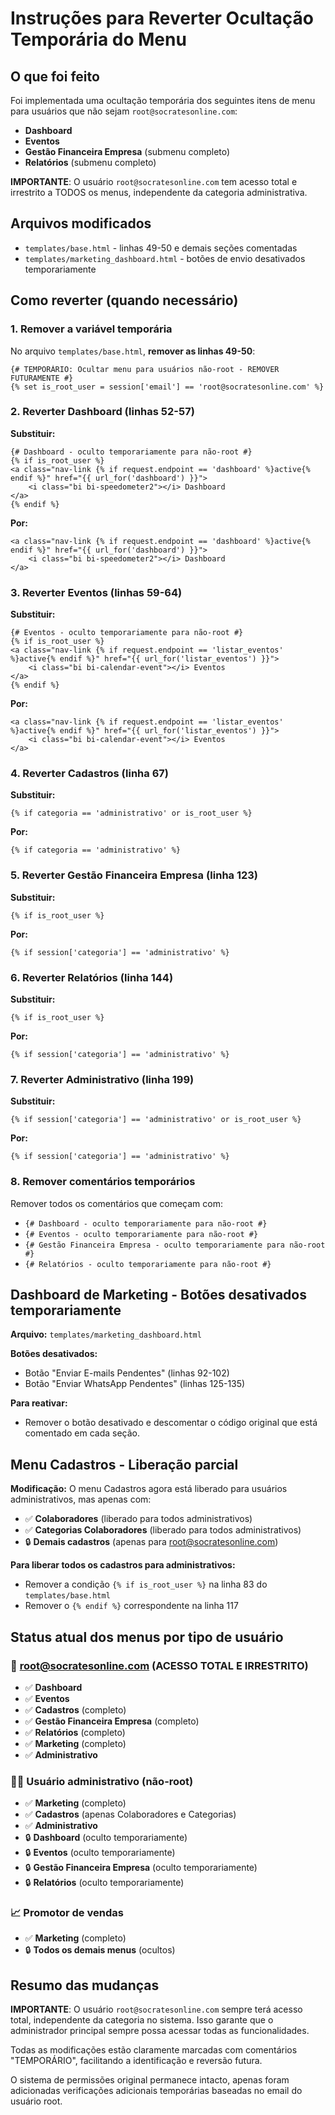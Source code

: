 # Instruções para Reverter Ocultação Temporária do Menu

## O que foi feito

Foi implementada uma ocultação temporária dos seguintes itens de menu para usuários que não sejam `root@socratesonline.com`:

- **Dashboard**
- **Eventos** 
- **Gestão Financeira Empresa** (submenu completo)
- **Relatórios** (submenu completo)

**IMPORTANTE**: O usuário `root@socratesonline.com` tem acesso total e irrestrito a TODOS os menus, independente da categoria administrativa.

## Arquivos modificados

- `templates/base.html` - linhas 49-50 e demais seções comentadas
- `templates/marketing_dashboard.html` - botões de envio desativados temporariamente

## Como reverter (quando necessário)

### 1. Remover a variável temporária

No arquivo `templates/base.html`, **remover as linhas 49-50**:
```jinja2
{# TEMPORÁRIO: Ocultar menu para usuários não-root - REMOVER FUTURAMENTE #}
{% set is_root_user = session['email'] == 'root@socratesonline.com' %}
```

### 2. Reverter Dashboard (linhas 52-57)

**Substituir:**
```jinja2
{# Dashboard - oculto temporariamente para não-root #}
{% if is_root_user %}
<a class="nav-link {% if request.endpoint == 'dashboard' %}active{% endif %}" href="{{ url_for('dashboard') }}">
    <i class="bi bi-speedometer2"></i> Dashboard
</a>
{% endif %}
```

**Por:**
```jinja2
<a class="nav-link {% if request.endpoint == 'dashboard' %}active{% endif %}" href="{{ url_for('dashboard') }}">
    <i class="bi bi-speedometer2"></i> Dashboard
</a>
```

### 3. Reverter Eventos (linhas 59-64)

**Substituir:**
```jinja2
{# Eventos - oculto temporariamente para não-root #}
{% if is_root_user %}
<a class="nav-link {% if request.endpoint == 'listar_eventos' %}active{% endif %}" href="{{ url_for('listar_eventos') }}">
    <i class="bi bi-calendar-event"></i> Eventos
</a>
{% endif %}
```

**Por:**
```jinja2
<a class="nav-link {% if request.endpoint == 'listar_eventos' %}active{% endif %}" href="{{ url_for('listar_eventos') }}">
    <i class="bi bi-calendar-event"></i> Eventos
</a>
```

### 4. Reverter Cadastros (linha 67)

**Substituir:**
```jinja2
{% if categoria == 'administrativo' or is_root_user %}
```

**Por:**
```jinja2
{% if categoria == 'administrativo' %}
```

### 5. Reverter Gestão Financeira Empresa (linha 123)

**Substituir:**
```jinja2
{% if is_root_user %}
```

**Por:**
```jinja2
{% if session['categoria'] == 'administrativo' %}
```

### 6. Reverter Relatórios (linha 144)

**Substituir:**
```jinja2
{% if is_root_user %}
```

**Por:**
```jinja2
{% if session['categoria'] == 'administrativo' %}
```

### 7. Reverter Administrativo (linha 199)

**Substituir:**
```jinja2
{% if session['categoria'] == 'administrativo' or is_root_user %}
```

**Por:**
```jinja2
{% if session['categoria'] == 'administrativo' %}
```

### 8. Remover comentários temporários

Remover todos os comentários que começam com:
- `{# Dashboard - oculto temporariamente para não-root #}`
- `{# Eventos - oculto temporariamente para não-root #}`
- `{# Gestão Financeira Empresa - oculto temporariamente para não-root #}`
- `{# Relatórios - oculto temporariamente para não-root #}`

## Dashboard de Marketing - Botões desativados temporariamente

**Arquivo:** `templates/marketing_dashboard.html`

**Botões desativados:**
- Botão "Enviar E-mails Pendentes" (linhas 92-102)
- Botão "Enviar WhatsApp Pendentes" (linhas 125-135)

**Para reativar:**
- Remover o botão desativado e descomentar o código original que está comentado em cada seção.

## Menu Cadastros - Liberação parcial

**Modificação:** O menu Cadastros agora está liberado para usuários administrativos, mas apenas com:
- ✅ **Colaboradores** (liberado para todos administrativos)
- ✅ **Categorias Colaboradores** (liberado para todos administrativos)
- 🔒 **Demais cadastros** (apenas para root@socratesonline.com)

**Para liberar todos os cadastros para administrativos:**
- Remover a condição `{% if is_root_user %}` na linha 83 do `templates/base.html`
- Remover o `{% endif %}` correspondente na linha 117

## Status atual dos menus por tipo de usuário

### 👑 root@socratesonline.com (ACESSO TOTAL E IRRESTRITO)
- ✅ **Dashboard**
- ✅ **Eventos**
- ✅ **Cadastros** (completo)
- ✅ **Gestão Financeira Empresa** (completo)
- ✅ **Relatórios** (completo)
- ✅ **Marketing** (completo)
- ✅ **Administrativo**

### 👨‍💼 Usuário administrativo (não-root)
- ✅ **Marketing** (completo)
- ✅ **Cadastros** (apenas Colaboradores e Categorias)
- ✅ **Administrativo**
- 🔒 **Dashboard** (oculto temporariamente)
- 🔒 **Eventos** (oculto temporariamente)
- 🔒 **Gestão Financeira Empresa** (oculto temporariamente)
- 🔒 **Relatórios** (oculto temporariamente)

### 📈 Promotor de vendas
- ✅ **Marketing** (completo)
- 🔒 **Todos os demais menus** (ocultos)

## Resumo das mudanças

**IMPORTANTE**: O usuário `root@socratesonline.com` sempre terá acesso total, independente da categoria no sistema. Isso garante que o administrador principal sempre possa acessar todas as funcionalidades.

Todas as modificações estão claramente marcadas com comentários "TEMPORÁRIO", facilitando a identificação e reversão futura.

O sistema de permissões original permanece intacto, apenas foram adicionadas verificações adicionais temporárias baseadas no email do usuário root.
